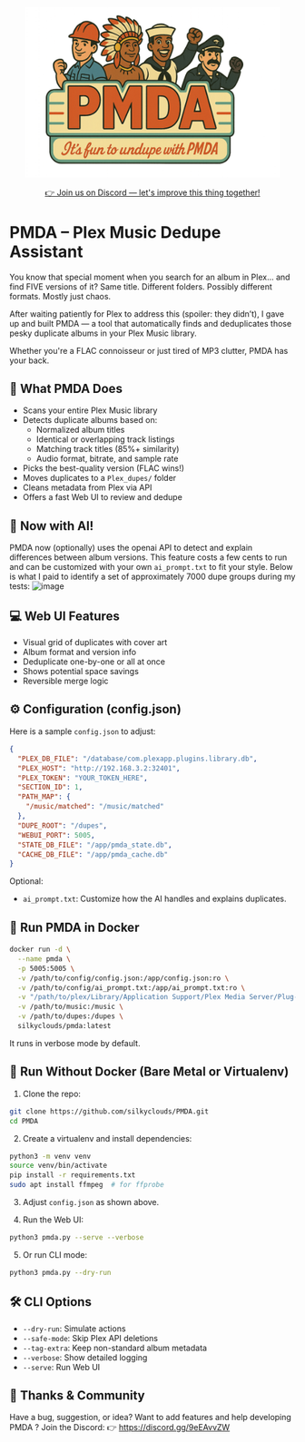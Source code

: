 <p align="center">
  <img src="/static/PMDA.png" alt="PMDA Logo" width="450"/>
</p>

<p align="center">
  <a href="https://discord.gg/9eEAvvZW">
    👉 Join us on Discord — let's improve this thing together!
  </a>
</p>


PMDA – Plex Music Dedupe Assistant
==================================

You know that special moment when you search for an album in Plex... and find FIVE versions of it? Same title. Different folders. Possibly different formats. Mostly just chaos.

After waiting patiently for Plex to address this (spoiler: they didn’t), I gave up and built PMDA — a tool that automatically finds and deduplicates those pesky duplicate albums in your Plex Music library.

Whether you're a FLAC connoisseur or just tired of MP3 clutter, PMDA has your back.

🌟 What PMDA Does
-----------------

- Scans your entire Plex Music library
- Detects duplicate albums based on:
  - Normalized album titles
  - Identical or overlapping track listings
  - Matching track titles (85%+ similarity)
  - Audio format, bitrate, and sample rate
- Picks the best-quality version (FLAC wins!)
- Moves duplicates to a `Plex_dupes/` folder
- Cleans metadata from Plex via API
- Offers a fast Web UI to review and dedupe

🧠 Now with AI!
---------------

PMDA now (optionally) uses the openai API to detect and explain differences between album versions. This feature costs a few cents to run and can be customized with your own `ai_prompt.txt` to fit your style.
Below is what I paid to identify a set of approximately 7000 dupe groups during my tests:
<img width="322" alt="image" src="https://github.com/user-attachments/assets/e8691602-e6dc-40ec-a3c1-977b9e4894b9" />


💻 Web UI Features
------------------

- Visual grid of duplicates with cover art
- Album format and version info
- Deduplicate one-by-one or all at once
- Shows potential space savings
- Reversible merge logic

⚙️ Configuration (config.json)
------------------------------

Here is a sample `config.json` to adjust:

```json
{
  "PLEX_DB_FILE": "/database/com.plexapp.plugins.library.db",
  "PLEX_HOST": "http://192.168.3.2:32401",
  "PLEX_TOKEN": "YOUR_TOKEN_HERE",
  "SECTION_ID": 1,
  "PATH_MAP": {
    "/music/matched": "/music/matched"
  },
  "DUPE_ROOT": "/dupes",
  "WEBUI_PORT": 5005,
  "STATE_DB_FILE": "/app/pmda_state.db",
  "CACHE_DB_FILE": "/app/pmda_cache.db"
}
```

Optional:
- `ai_prompt.txt`: Customize how the AI handles and explains duplicates.

🚀 Run PMDA in Docker
---------------------

```bash
docker run -d \
  --name pmda \
  -p 5005:5005 \
  -v /path/to/config/config.json:/app/config.json:ro \
  -v /path/to/config/ai_prompt.txt:/app/ai_prompt.txt:ro \
  -v "/path/to/plex/Library/Application Support/Plex Media Server/Plug-in Support/Databases":/database:ro \
  -v /path/to/music:/music \
  -v /path/to/dupes:/dupes \
  silkyclouds/pmda:latest
```

It runs in verbose mode by default.

🧪 Run Without Docker (Bare Metal or Virtualenv)
------------------------------------------------

1. Clone the repo:

```bash
git clone https://github.com/silkyclouds/PMDA.git
cd PMDA
```

2. Create a virtualenv and install dependencies:

```bash
python3 -m venv venv
source venv/bin/activate
pip install -r requirements.txt
sudo apt install ffmpeg  # for ffprobe
```

3. Adjust `config.json` as shown above.

4. Run the Web UI:

```bash
python3 pmda.py --serve --verbose
```

5. Or run CLI mode:

```bash
python3 pmda.py --dry-run
```

🛠 CLI Options
--------------

- `--dry-run`: Simulate actions
- `--safe-mode`: Skip Plex API deletions
- `--tag-extra`: Keep non-standard album metadata
- `--verbose`: Show detailed logging
- `--serve`: Run Web UI

🫶 Thanks & Community
---------------------

Have a bug, suggestion, or idea? Want to add features and help developing PMDA ?  Join the Discord:
👉 https://discord.gg/9eEAvvZW
